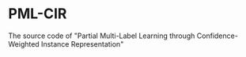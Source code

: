 # PML-CIR
The source code of "Partial Multi-Label Learning through Confidence-Weighted Instance Representation"
